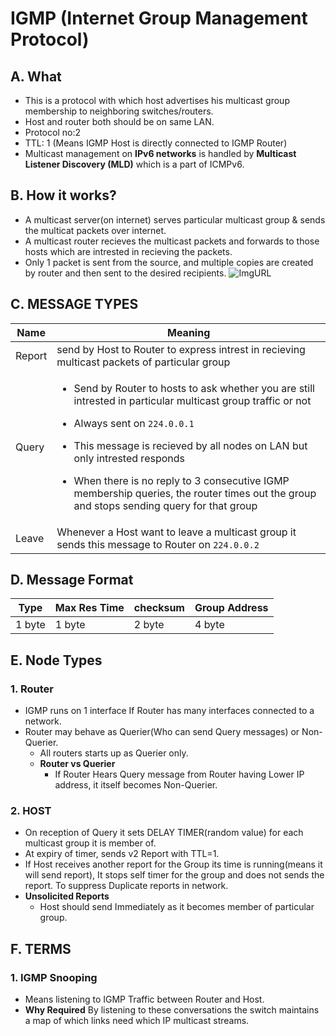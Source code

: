 # IGMP (Internet Group Management Protocol)
## A. What
- This is a protocol with which host advertises his multicast group membership to neighboring switches/routers.
- Host and router both should be on same LAN.
- Protocol no:2
- TTL: 1 (Means IGMP Host is directly connected to IGMP Router)
- Multicast management on **IPv6 networks** is handled by **Multicast Listener Discovery (MLD)** which is a part of ICMPv6.

## B. How it works?
- A multicast server(on internet) serves particular multicast group & sends the multicat packets over internet.
- A multicast router recieves the multicast packets and forwards to those hosts which are intrested in recieving the packets.
- Only 1 packet is sent from the source, and multiple copies are created by router and then sent to the desired recipients.
![ImgURL](https://i.ibb.co/4dnM8qm/igmp.png)

## C. MESSAGE TYPES

| Name | Meaning |
| --- | --- |
| Report | send by Host to Router to express intrest in recieving multicast packets of particular group |
| Query | <ul><li>Send by Router to hosts to ask whether you are still intrested in particular multicast group traffic or not</li></ul> <ul><li>Always sent on `224.0.0.1`</li></ul> <ul><li>This message is recieved by all nodes on LAN but only intrested responds</li></ul> <ul><li>When there is no reply to 3 consecutive IGMP membership queries, the router times out the group and stops sending query for that group</li></ul> | 
| Leave | Whenever a Host want to leave a multicast group it sends this message to Router on `224.0.0.2` |

## D. Message Format

| Type | Max Res Time | checksum | Group Address |
| --- | --- | --- | --- |
| 1 byte | 1 byte | 2 byte | 4 byte |

## E. Node Types
### 1. Router
- IGMP runs on 1 interface If Router has many interfaces connected to a network.
- Router may behave as Querier(Who can send Query messages) or Non-Querier.
  - All routers starts up as Querier only.
  - **Router vs Querier**
    - If Router Hears Query message from Router having Lower IP address, it itself becomes Non-Querier.
### 2. HOST
- On reception of Query it sets DELAY TIMER(random value) for each multicast group it is member of. 
- At expiry of timer, sends v2 Report with TTL=1.
- If Host receives another report for the Group its time is running(means it will send report), It stops self timer for the group and does not sends the report. To suppress Duplicate reports in network.
- **Unsolicited  Reports**
  - Host should send Immediately as it becomes member of particular group.

## F. TERMS
### 1. IGMP Snooping
- Means listening to IGMP Traffic between Router and Host.
- **Why Required** By listening to these conversations the switch maintains a map of which links need which IP multicast streams.
